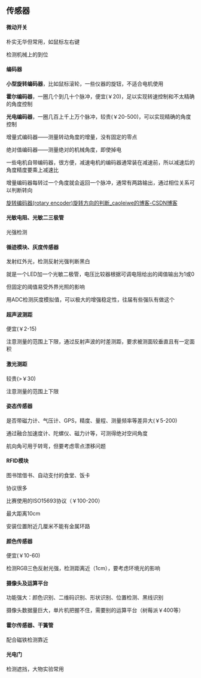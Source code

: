## 传感器

#### 微动开关

朴实无华但常用，如鼠标左右键

检测机械上的到位

#### 编码器

**小型旋转编码器**，比如鼠标滚轮，一些仪器的旋钮，不适合电机使用

**霍尔编码器**，一圈几个到几十个脉冲，便宜(￥20)，足以实现转速控制和不太精确的角度控制

**光电编码器**，一圈几百上千上万个脉冲，较贵(￥20-500)，可以实现精确的角度控制

增量式编码器——测量转动角度的增量，没有固定的零点

绝对值编码器——测量绝对的机械角度，即使掉电

一些电机自带编码器，很方便，减速电机的编码器通常装在减速前，所以减速后的角度精度要乘上减速比

增量编码器每转过一个角度就会返回一个脉冲，通常有两路输出，通过相位关系可以判断转向

[旋转编码器(rotary encoder)旋转方向的判断_caoleiwe的博客-CSDN博客](https://blog.csdn.net/caoleiwe/article/details/106126237)

#### 光敏电阻、光敏二三极管

光强检测

#### 循迹模块、灰度传感器

发射红外光，检测反射光强判断黑白

就是一个LED加一个光敏二极管，电压比较器根据可调电阻给出的阈值输出为1或0

但固定的阈值易受外界光照的影响

用ADC检测灰度模拟值，可以极大的增强稳定性，往届有些强队有做这个

#### 超声波测距

便宜(￥2-15)

注意测量的范围上下限，通过反射声波的时差测距，要求被测面较垂直且有一定面积

#### 激光测距

较贵(>￥30)

注意测量的范围上下限

#### 姿态传感器

是否带磁力计、气压计、GPS，精度、量程、测量频率等差异大(￥5-200)

通过融合加速度计、陀螺仪、磁力计等，可测得绝对空间角度

航向角可用于转弯，但要考虑零点漂移问题

#### RFID模块

图书馆借书、自动支付的食堂、饭卡

协议很多

比赛使用的ISO15693协议（￥100-200）

最大距离10cm

安装位置附近几厘米不能有金属环路

#### 颜色传感器

便宜(￥10-60)

检测RGB三色反射光强，检测距离近（1cm），要考虑环境光的影响

#### 摄像头及运算平台

功能强大：颜色识别、二维码识别、形状识别、位置检测、黑线识别

摄像头数据量巨大，单片机把握不住，需要别的运算平台（树莓派￥400等）

#### 霍尔传感器、干簧管

配合磁铁检测靠近

#### 光电门

检测遮挡，大物实验常用